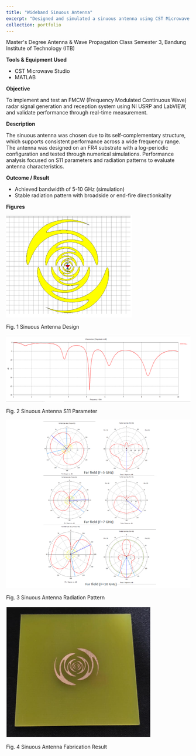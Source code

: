 ```yaml
---
title: "Wideband Sinuous Antenna"
excerpt: "Designed and simulated a sinuous antenna using CST Microwave Studio for short range, high speed, and broadband communication. The antenna demonstrated wideband operation (5-10 GHz) with stable broadside radiation patterns.<br/><img src='/images/sinuous_antenna.png'>"
collection: portfolio
---
```


Master's Degree Antenna & Wave Propagation Class Semester 3, Bandung Institute of Technology (ITB)

**Tools & Equipment Used**
- CST Microwave Studio
- MATLAB

**Objective**

To implement and test an FMCW (Frequency Modulated Continuous Wave) radar signal generation and reception system using NI USRP and LabVIEW, and validate performance through real-time measurement.

**Description**

The sinuous antenna was chosen due to its self-complementary structure, which supports consistent performance across a wide frequency range. The antenna was designed on an FR4 substrate with a log-periodic configuration and tested through numerical simulations. Performance analysis focused on S11 parameters and radiation patterns to evaluate antenna characteristics.

**Outcome / Result**
- Achieved bandwidth of 5-10 GHz (simulation)
- Stable radiation pattern with broadside or end-fire directionkality

**Figures**

<img src='/images/sinuous_antenna.png'>
<p>Fig. 1 Sinuous Antenna Design</p>

<img src='/images/sinuous_antenna_saram.png'>
<p>Fig. 2 Sinuous Antenna S11 Parameter</p>

<img src='/images/sinuous_antenna_radiation.png'>
<p>Fig. 3 Sinuous Antenna Radiation Pattern</p>

<img src='/images/sinuous_antenna_fabricated.png'>
<p>Fig. 4 Sinuous Antenna Fabrication Result</p>
